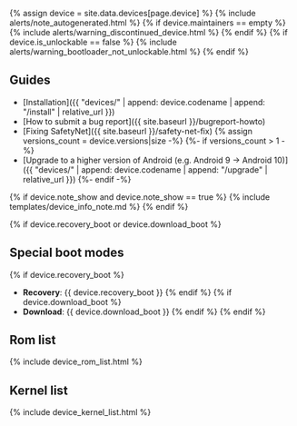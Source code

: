 {% assign device = site.data.devices[page.device] %}
{% include alerts/note_autogenerated.html %}
{% if device.maintainers == empty %}
{% include alerts/warning_discontinued_device.html %}
{% endif %}
{% if device.is_unlockable == false %}
{% include alerts/warning_bootloader_not_unlockable.html %}
{% endif %}

## Guides

- [Installation]({{ "devices/" | append: device.codename | append: "/install" | relative_url }})
- [How to submit a bug report]({{ site.baseurl }}/bugreport-howto)
- [Fixing SafetyNet]({{ site.baseurl }}/safety-net-fix)
{% assign versions_count = device.versions|size -%}
{%- if versions_count > 1 -%}
- [Upgrade to a higher version of Android (e.g. Android 9 -> Android 10)]({{ "devices/" | append: device.codename | append: "/upgrade" | relative_url }})
{%- endif -%}

{% if device.note_show and device.note_show == true %}
{% include templates/device_info_note.md %}
{% endif %}

{% if device.recovery_boot or device.download_boot %}
## Special boot modes

{% if device.recovery_boot %}
* **Recovery**: {{ device.recovery_boot }}
{% endif %}
{% if device.download_boot %}
* **Download**: {{ device.download_boot }}
{% endif %}
{% endif %}

## Rom list

{% include device_rom_list.html %}

## Kernel list

{% include device_kernel_list.html %}
